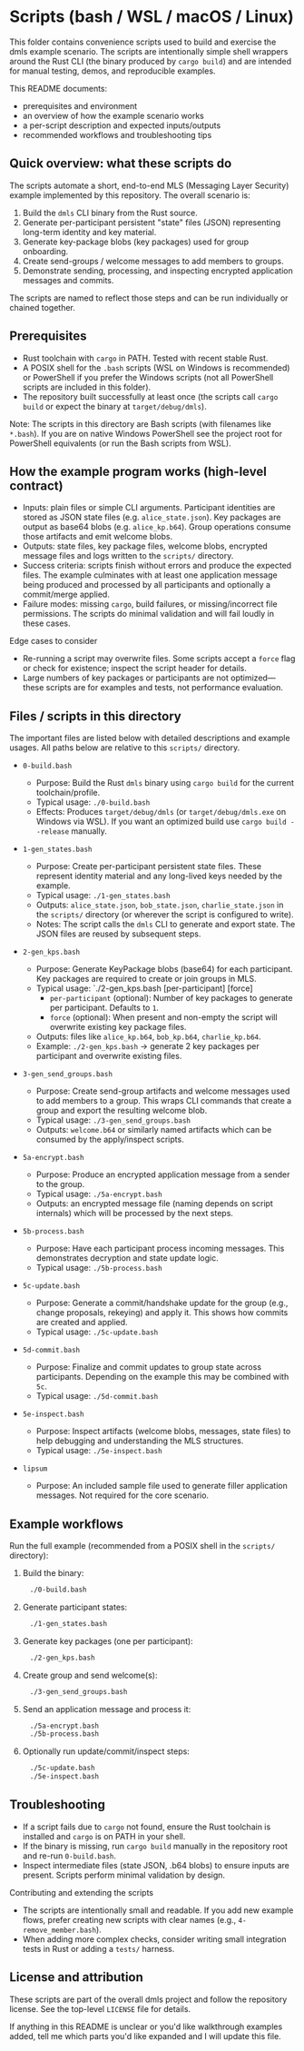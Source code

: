 # Scripts (bash / WSL / macOS / Linux)

This folder contains convenience scripts used to build and exercise the dmls example scenario. The scripts are intentionally simple shell wrappers around the Rust CLI (the binary produced by `cargo build`) and are intended for manual testing, demos, and reproducible examples.

This README documents:

- prerequisites and environment
- an overview of how the example scenario works
- a per-script description and expected inputs/outputs
- recommended workflows and troubleshooting tips

## Quick overview: what these scripts do

The scripts automate a short, end-to-end MLS (Messaging Layer Security) example implemented by this repository. The overall scenario is:

1. Build the `dmls` CLI binary from the Rust source.
2. Generate per-participant persistent "state" files (JSON) representing long-term identity and key material.
3. Generate key-package blobs (key packages) used for group onboarding.
4. Create send-groups / welcome messages to add members to groups.
5. Demonstrate sending, processing, and inspecting encrypted application messages and commits.

The scripts are named to reflect those steps and can be run individually or chained together.

## Prerequisites

- Rust toolchain with `cargo` in PATH. Tested with recent stable Rust.
- A POSIX shell for the `.bash` scripts (WSL on Windows is recommended) or PowerShell if you prefer the Windows scripts (not all PowerShell scripts are included in this folder).
- The repository built successfully at least once (the scripts call `cargo build` or expect the binary at `target/debug/dmls`).

Note: The scripts in this directory are Bash scripts (with filenames like `*.bash`). If you are on native Windows PowerShell see the project root for PowerShell equivalents (or run the Bash scripts from WSL).

## How the example program works (high-level contract)

- Inputs: plain files or simple CLI arguments. Participant identities are stored as JSON state files (e.g. `alice_state.json`). Key packages are output as base64 blobs (e.g. `alice_kp.b64`). Group operations consume those artifacts and emit welcome blobs.
- Outputs: state files, key package files, welcome blobs, encrypted message files and logs written to the `scripts/` directory.
- Success criteria: scripts finish without errors and produce the expected files. The example culminates with at least one application message being produced and processed by all participants and optionally a commit/merge applied.
- Failure modes: missing `cargo`, build failures, or missing/incorrect file permissions. The scripts do minimal validation and will fail loudly in these cases.

Edge cases to consider

- Re-running a script may overwrite files. Some scripts accept a `force` flag or check for existence; inspect the script header for details.
- Large numbers of key packages or participants are not optimized—these scripts are for examples and tests, not performance evaluation.

## Files / scripts in this directory

The important files are listed below with detailed descriptions and example usages. All paths below are relative to this `scripts/` directory.

- `0-build.bash`
    - Purpose: Build the Rust `dmls` binary using `cargo build` for the current toolchain/profile.
    - Typical usage: `./0-build.bash`
    - Effects: Produces `target/debug/dmls` (or `target/debug/dmls.exe` on Windows via WSL). If you want an optimized build use `cargo build --release` manually.

- `1-gen_states.bash`
    - Purpose: Create per-participant persistent state files. These represent identity material and any long-lived keys needed by the example.
    - Typical usage: `./1-gen_states.bash`
    - Outputs: `alice_state.json`, `bob_state.json`, `charlie_state.json` in the `scripts/` directory (or wherever the script is configured to write).
    - Notes: The script calls the `dmls` CLI to generate and export state. The JSON files are reused by subsequent steps.

- `2-gen_kps.bash`
    - Purpose: Generate KeyPackage blobs (base64) for each participant. Key packages are required to create or join groups in MLS.
    - Typical usage: `./2-gen_kps.bash [per-participant] [force]
        - `per-participant` (optional): Number of key packages to generate per participant. Defaults to `1`.
        - `force` (optional): When present and non-empty the script will overwrite existing key package files.
    - Outputs: files like `alice_kp.b64`, `bob_kp.b64`, `charlie_kp.b64`.
    - Example: `./2-gen_kps.bash` -> generate 2 key packages per participant and overwrite existing files.

- `3-gen_send_groups.bash`
    - Purpose: Create send-group artifacts and welcome messages used to add members to a group. This wraps CLI commands that create a group and export the resulting welcome blob.
    - Typical usage: `./3-gen_send_groups.bash`
    - Outputs: `welcome.b64` or similarly named artifacts which can be consumed by the apply/inspect scripts.

- `5a-encrypt.bash`
    - Purpose: Produce an encrypted application message from a sender to the group.
    - Typical usage: `./5a-encrypt.bash`
    - Outputs: an encrypted message file (naming depends on script internals) which will be processed by the next steps.

- `5b-process.bash`
    - Purpose: Have each participant process incoming messages. This demonstrates decryption and state update logic.
    - Typical usage: `./5b-process.bash`

- `5c-update.bash`
    - Purpose: Generate a commit/handshake update for the group (e.g., change proposals, rekeying) and apply it. This shows how commits are created and applied.
    - Typical usage: `./5c-update.bash`

- `5d-commit.bash`
    - Purpose: Finalize and commit updates to group state across participants. Depending on the example this may be combined with `5c`.
    - Typical usage: `./5d-commit.bash`

- `5e-inspect.bash`
    - Purpose: Inspect artifacts (welcome blobs, messages, state files) to help debugging and understanding the MLS structures.
    - Typical usage: `./5e-inspect.bash`

- `lipsum`
    - Purpose: An included sample file used to generate filler application messages. Not required for the core scenario.

## Example workflows

Run the full example (recommended from a POSIX shell in the `scripts/` directory):

1. Build the binary:
```bash
     ./0-build.bash
```
2. Generate participant states:
```bash
     ./1-gen_states.bash
```
3. Generate key packages (one per participant):
```bash
     ./2-gen_kps.bash
```
4. Create group and send welcome(s):
```bash
     ./3-gen_send_groups.bash
```
5. Send an application message and process it:
```bash
     ./5a-encrypt.bash
     ./5b-process.bash
```
6. Optionally run update/commit/inspect steps:
```bash
     ./5c-update.bash
     ./5e-inspect.bash
```

## Troubleshooting

- If a script fails due to `cargo` not found, ensure the Rust toolchain is installed and `cargo` is on PATH in your shell.
- If the binary is missing, run `cargo build` manually in the repository root and re-run `0-build.bash`.
- Inspect intermediate files (state JSON, .b64 blobs) to ensure inputs are present. Scripts perform minimal validation by design.

Contributing and extending the scripts

- The scripts are intentionally small and readable. If you add new example flows, prefer creating new scripts with clear names (e.g., `4-remove_member.bash`).
- When adding more complex checks, consider writing small integration tests in Rust or adding a `tests/` harness.

## License and attribution

These scripts are part of the overall dmls project and follow the repository license. See the top-level `LICENSE` file for details.

If anything in this README is unclear or you'd like walkthrough examples added, tell me which parts you'd like expanded and I will update this file.
